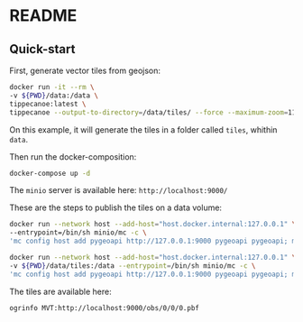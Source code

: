 # README

## Quick-start

First, generate vector tiles from geojson:

```bash
docker run -it --rm \
-v ${PWD}/data:/data \
tippecanoe:latest \
tippecanoe --output-to-directory=/data/tiles/ --force --maximum-zoom=11 --drop-densest-as-needed --extend-zooms-if-still-dropping --no-tile-compression /data/obs.geojson
```

On this example, it will generate the tiles in a folder called `tiles`, whithin `data`.

Then run the docker-composition:

```bash
docker-compose up -d
```

The `minio` server is available here: `http://localhost:9000/`

These are the steps to publish the tiles on a data volume:

```bash
docker run --network host --add-host="host.docker.internal:127.0.0.1" \
--entrypoint=/bin/sh minio/mc -c \
'mc config host add pygeoapi http://127.0.0.1:9000 pygeoapi pygeoapi; mc ls pygeoapi; exit 0'
```

```bash
docker run --network host --add-host="host.docker.internal:127.0.0.1" \
-v ${PWD}/data/tiles:/data --entrypoint=/bin/sh minio/mc -c \
'mc config host add pygeoapi http://127.0.0.1:9000 pygeoapi pygeoapi; mc policy set public pygeoapi/obs; mc ls pygeoapi; exit 0'
```

The tiles are available here:

```bash
ogrinfo MVT:http://localhost:9000/obs/0/0/0.pbf
```


